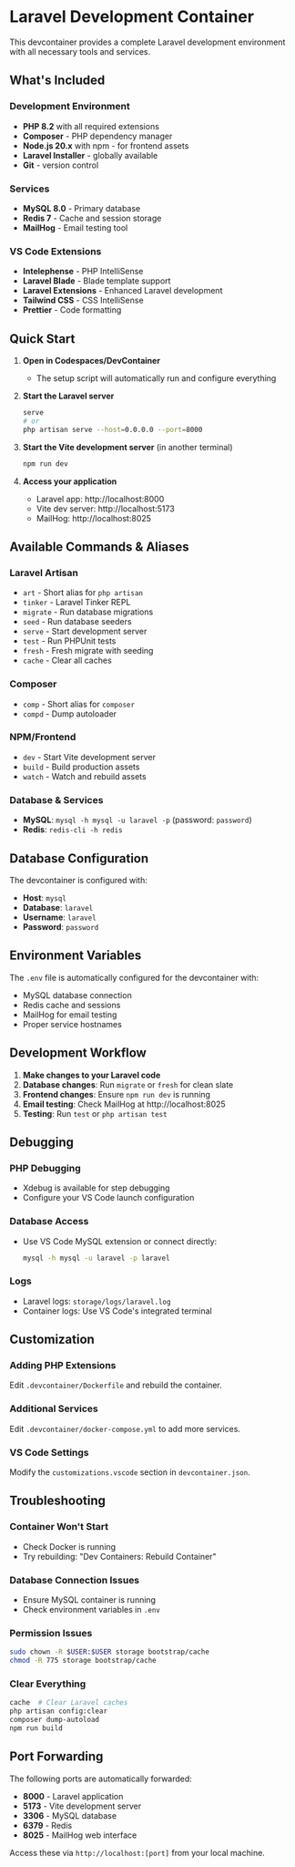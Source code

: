 # Laravel Development Container

This devcontainer provides a complete Laravel development environment with all necessary tools and services.

## What's Included

### Development Environment
- **PHP 8.2** with all required extensions
- **Composer** - PHP dependency manager
- **Node.js 20.x** with npm - for frontend assets
- **Laravel Installer** - globally available
- **Git** - version control

### Services
- **MySQL 8.0** - Primary database
- **Redis 7** - Cache and session storage
- **MailHog** - Email testing tool

### VS Code Extensions
- **Intelephense** - PHP IntelliSense
- **Laravel Blade** - Blade template support
- **Laravel Extensions** - Enhanced Laravel development
- **Tailwind CSS** - CSS IntelliSense
- **Prettier** - Code formatting

## Quick Start

1. **Open in Codespaces/DevContainer**
   - The setup script will automatically run and configure everything

2. **Start the Laravel server**
   ```bash
   serve
   # or
   php artisan serve --host=0.0.0.0 --port=8000
   ```

3. **Start the Vite development server** (in another terminal)
   ```bash
   npm run dev
   ```

4. **Access your application**
   - Laravel app: http://localhost:8000
   - Vite dev server: http://localhost:5173
   - MailHog: http://localhost:8025

## Available Commands & Aliases

### Laravel Artisan
- `art` - Short alias for `php artisan`
- `tinker` - Laravel Tinker REPL
- `migrate` - Run database migrations
- `seed` - Run database seeders
- `serve` - Start development server
- `test` - Run PHPUnit tests
- `fresh` - Fresh migrate with seeding
- `cache` - Clear all caches

### Composer
- `comp` - Short alias for `composer`
- `compd` - Dump autoloader

### NPM/Frontend
- `dev` - Start Vite development server
- `build` - Build production assets
- `watch` - Watch and rebuild assets

### Database & Services
- **MySQL**: `mysql -h mysql -u laravel -p` (password: `password`)
- **Redis**: `redis-cli -h redis`

## Database Configuration

The devcontainer is configured with:
- **Host**: `mysql`
- **Database**: `laravel`
- **Username**: `laravel`
- **Password**: `password`

## Environment Variables

The `.env` file is automatically configured for the devcontainer with:
- MySQL database connection
- Redis cache and sessions
- MailHog for email testing
- Proper service hostnames

## Development Workflow

1. **Make changes to your Laravel code**
2. **Database changes**: Run `migrate` or `fresh` for clean slate
3. **Frontend changes**: Ensure `npm run dev` is running
4. **Email testing**: Check MailHog at http://localhost:8025
5. **Testing**: Run `test` or `php artisan test`

## Debugging

### PHP Debugging
- Xdebug is available for step debugging
- Configure your VS Code launch configuration

### Database Access
- Use VS Code MySQL extension or connect directly:
  ```bash
  mysql -h mysql -u laravel -p laravel
  ```

### Logs
- Laravel logs: `storage/logs/laravel.log`
- Container logs: Use VS Code's integrated terminal

## Customization

### Adding PHP Extensions
Edit `.devcontainer/Dockerfile` and rebuild the container.

### Additional Services
Edit `.devcontainer/docker-compose.yml` to add more services.

### VS Code Settings
Modify the `customizations.vscode` section in `devcontainer.json`.

## Troubleshooting

### Container Won't Start
- Check Docker is running
- Try rebuilding: "Dev Containers: Rebuild Container"

### Database Connection Issues
- Ensure MySQL container is running
- Check environment variables in `.env`

### Permission Issues
```bash
sudo chown -R $USER:$USER storage bootstrap/cache
chmod -R 775 storage bootstrap/cache
```

### Clear Everything
```bash
cache  # Clear Laravel caches
php artisan config:clear
composer dump-autoload
npm run build
```

## Port Forwarding

The following ports are automatically forwarded:
- **8000** - Laravel application
- **5173** - Vite development server
- **3306** - MySQL database
- **6379** - Redis
- **8025** - MailHog web interface

Access these via `http://localhost:[port]` from your local machine. 